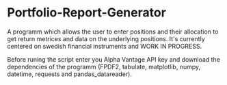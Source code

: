 # Portfolio-Report-Generator
A programm which allows the user to enter positions and their allocation to get return metrices and data on the underlying positions. It's currently centered on swedish financial instruments and WORK IN PROGRESS.

Before runing the script enter you Alpha Vantage API key and download the dependencies of the programm
(FPDF2, tabulate, matplotlib, numpy, datetime, requests and pandas_datareader).
